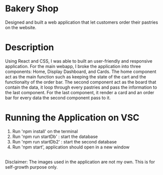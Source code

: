 # Bakery Shop
Designed and built a web application that let customers order their pastries on the website.
<br>

# Description
Using React and CSS, I was able to built an user-friendly and responsive application. For the main webapp, 
I broke the application into three components: Home, Display Dashboard, and Cards. The home component act as the main
function such as keeping the state of the cart and the functionalty of the order bar. The second component act as the board
that contain the data, it loop through every pastries and pass the information to the last component. For the last component, 
it render a card and an order bar for every data the second component pass to it. 

# Running the Application on VSC 
1. Run 'npm install' on the terminal 
2. Run 'npm run startDb' : start the database
3. Run 'npm run startDb2' : start the second database
3. Run 'npm start', application should open in a new window

<br>
Disclaimer: The images used in the application are not my own. This is for self-growth purpose only.
